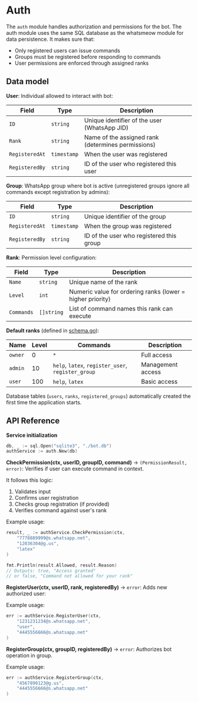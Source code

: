 # Auth

The `auth` module handles authorization and permissions for the bot. The auth module uses the same SQL database as the whatsmeow module for data persistence. It makes sure that:

- Only registered users can issue commands
- Groups must be registered before responding to commands
- User permissions are enforced through assigned ranks

## Data model

**User**: Individual allowed to interact with bot:

| Field          | Type        | Description                                        |
| -------------- | ----------- | -------------------------------------------------- |
| `ID`           | `string`    | Unique identifier of the user (WhatsApp JID)       |
| `Rank`         | `string`    | Name of the assigned rank (determines permissions) |
| `RegisteredAt` | `timestamp` | When the user was registered                       |
| `RegisteredBy` | `string`    | ID of the user who registered this user            |

**Group**: WhatsApp group where bot is active (unregistered groups ignore all commands except registration by admins):

| Field          | Type        | Description                              |
| -------------- | ----------- | ---------------------------------------- |
| `ID`           | `string`    | Unique identifier of the group           |
| `RegisteredAt` | `timestamp` | When the group was registered            |
| `RegisteredBy` | `string`    | ID of the user who registered this group |

**Rank**: Permission level configuration:

| Field      | Type       | Description                                                |
| ---------- | ---------- | ---------------------------------------------------------- |
| `Name`     | `string`   | Unique name of the rank                                    |
| `Level`    | `int`      | Numeric value for ordering ranks (lower = higher priority) |
| `Commands` | `[]string` | List of command names this rank can execute                |

**Default ranks** (defined in [schema.go](schema.go?plain=1#L44)):

| Name    | Level | Commands                                           | Description       |
| ------- | ----- | -------------------------------------------------- | ----------------- |
| `owner` | 0     | `*`                                                | Full access       |
| `admin` | 10    | `help`, `latex`, `register_user`, `register_group` | Management access |
| `user`  | 100   | `help`, `latex`                                    | Basic access      |

Database tables (`users`, `ranks`, `registered_groups`) automatically created the first time the application starts.

## API Reference

**Service initialization**

```go
db, _ := sql.Open("sqlite3", "./bot.db")
authService := auth.New(db)
```

**CheckPermission(ctx, userID, groupID, command)** -> `(PermissionResult, error)`: Verifies if user can execute command in context.

It follows this logic:

1. Validates input
2. Confirms user registration
3. Checks group registration (if provided)
4. Verifies command against user's rank

Example usage:

```go
result, _ := authService.CheckPermission(ctx,
    "7778889999@s.whatsapp.net",
    "12036304@g.us",
    "latex"
)

fmt.Println(result.Allowed, result.Reason)
// Outputs: true, "Access granted"
// or false, "Command not allowed for your rank"
```

**RegisterUser(ctx, userID, rank, registeredBy)** -> `error`: Adds new authorized user:

Example usage:

```go
err := authService.RegisterUser(ctx,
    "1231231234@s.whatsapp.net",
    "user",
    "4445556666@s.whatsapp.net"
)
```

**RegisterGroup(ctx, groupID, registeredBy)** -> `error`: Authorizes bot operation in group.

Example usage:

```go
err := authService.RegisterGroup(ctx,
    "4567890123@g.us",
    "4445556666@s.whatsapp.net"
)
```
